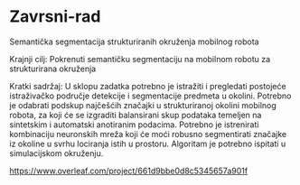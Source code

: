 # Zavrsni-rad
Semantička segmentacija strukturiranih okruženja mobilnog robota

Krajnji cilj: Pokrenuti semantičku segmentaciju na mobilnom robotu za strukturirana okruženja


Kratki sadržaj: U sklopu zadatka potrebno je istražiti i pregledati postojeće istraživačko područje detekcije i segmentacije predmeta u okolini. Potrebno je odabrati podskup najčešćih značajki u strukturiranoj okolini mobilnog robota, za koji će se izgraditi balansirani skup podataka temeljen na sintetskim i automatski anotiranim podacima. Potrebno je istrenirati kombinaciju neuronskih mreža koji će moći robusno segmentirati značajke iz okoline u svrhu lociranja istih u prostoru. Algoritam je potrebno ispitati u simulacijskom okruženju.


https://www.overleaf.com/project/661d9bbe0d8c5345657a901f
